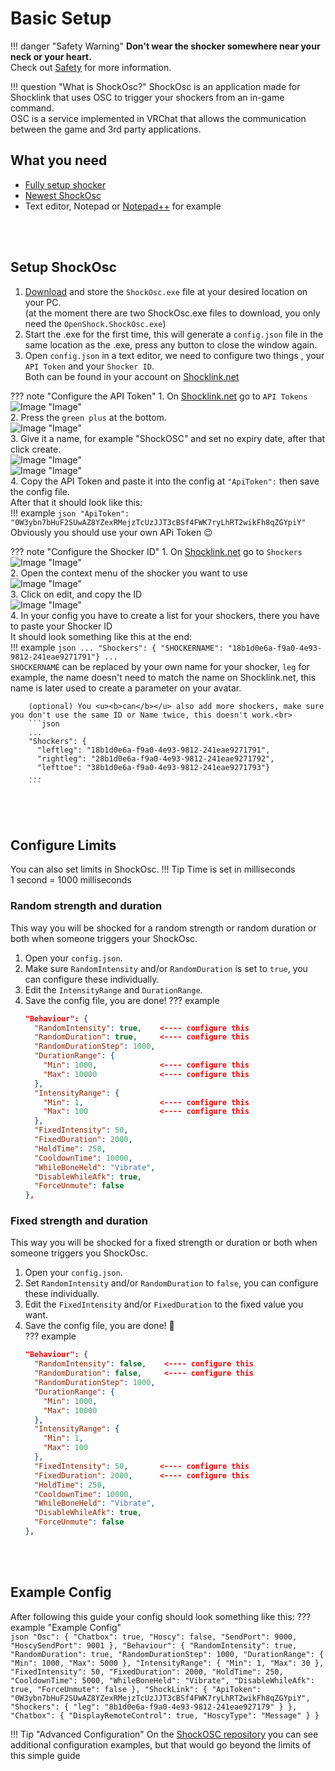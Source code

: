 # Basic Setup

!!! danger "Safety Warning"
    **Don't wear the shocker somewhere near your neck or your heart.**  
    Check out [Safety](../safety/safety-rules.md) for more information.  

!!! question "What is ShockOsc?"
    ShockOsc is an application made for Shocklink that uses OSC to trigger your shockers from an in-game command.  
    OSC is a service implemented in VRChat that allows the communication between the game and 3rd party applications.  

## What you need

- [Fully setup shocker](openshock-first-setup.md)
- [Newest ShockOsc](https://github.com/OpenShock/ShockOsc/releases)
- Text editor, Notepad or [Notepad++](https://notepad-plus-plus.org/) for example

<br></br>

## Setup ShockOsc
1. [Download](https://github.com/OpenShock/ShockOsc/releases) and store the ``ShockOsc.exe`` file at your desired location on your PC.  
   (at the moment there are two ShockOsc.exe files to download, you only need the ``OpenShock.ShockOsc.exe``)  
2. Start the .exe for the first time, this will generate a ``config.json`` file in the same location as the .exe, press any button to close the window again.
3. Open ``config.json`` in a text editor, we need to configure two things , your ``API Token`` and your ``Shocker ID``.  
Both can be found in your account on [Shocklink.net](https://shocklink.net/)

??? note "Configure the API Token"
    1. On [Shocklink.net](https://shocklink.net/) go to ``API Tokens``  
    ![Image "Image"](../static/guides/shockosc/finds_apitokens.png)  
    2. Press the ``green plus`` at the bottom.  
    ![Image "Image"](../static/guides/shockosc/green_plus.png)  
    3. Give it a name, for example "ShockOSC" and set no expiry date, after that click create.  
    ![Image "Image"](../static/guides/shockosc/create_APIToken.png)  
    ![Image "Image"](../static/guides/shockosc/API_Token.png)  
    4. Copy the API Token and paste it into the config at ``"ApiToken":`` then save the config file.  
    After that it should look like this:  
    !!! example
        ```json
        "ApiToken": "0W3ybn7bHuF2SUwAZ8YZexRMejzTcUzJJT3cBSf4FWK7ryLhRT2wikFh8qZGYpiY"
        ```  
        Obviously you should use your own APi Token 😉


??? note "Configure the Shocker ID"
    1. On [Shocklink.net](https://shocklink.net/) go to ``Shockers``  
    ![Image "Image"](../static/guides/shockosc/find_shockers.png)  
    2. Open the context menu of the shocker you want to use  
    ![Image "Image"](../static/guides/shockosc/find_shockerid.png)  
    3. Click on edit, and copy the ID  
    ![Image "Image"](../static/guides/shockosc/find_shockerid2.png)  
    4. In your config you have to create a list for your shockers, there you have to paste your Shocker ID  
    It should look something like this at the end:  
    !!! example 
        ```json
        ...
        "Shockers": {
          "SHOCKERNAME": "18b1d0e6a-f9a0-4e93-9812-241eae9271791"}
        ...
        ```  
        ``SHOCKERNAME`` can be replaced by your own name for your shocker, ``leg`` for example, the name doesn't need to match the name on Shocklink.net, this name is later used to create a parameter on your avatar.  
              
        (optional) You <u><b>can</b></u> also add more shockers, make sure you don't use the same ID or Name twice, this doesn't work.<br>
        ```json
        ...
        "Shockers": {
          "leftleg": "18b1d0e6a-f9a0-4e93-9812-241eae9271791", 
          "rightleg": "28b1d0e6a-f9a0-4e93-9812-241eae9271792",
          "lefttoe": "38b1d0e6a-f9a0-4e93-9812-241eae9271793"}
        ...
        ```

<br></br>

## Configure Limits
You can also set limits in ShockOsc. 
!!! Tip
    Time is set in milliseconds  
    1 second = 1000 milliseconds  
    
### Random strength and duration
This way you will be shocked for a random strength or random duration or both when someone triggers your ShockOsc.  

1. Open your ``config.json``.
2. Make sure ``RandomIntensity`` and/or ``RandomDuration`` is set to ``true``, you can configure these individually. 
3. Edit the ``IntensityRange`` and ``DurationRange``.
4. Save the config file, you are done!
??? example
    ```json
    "Behaviour": {
      "RandomIntensity": true,    <---- configure this
      "RandomDuration": true,     <---- configure this
      "RandomDurationStep": 1000,
      "DurationRange": {
        "Min": 1000,              <---- configure this
        "Max": 10000              <---- configure this
      },
      "IntensityRange": {
        "Min": 1,                 <---- configure this
        "Max": 100                <---- configure this
      },
      "FixedIntensity": 50,
      "FixedDuration": 2000,
      "HoldTime": 250,
      "CooldownTime": 10000,
      "WhileBoneHeld": "Vibrate",
      "DisableWhileAfk": true,
      "ForceUnmute": false
    },
    ```


### Fixed strength and duration
This way you will be shocked for a fixed strength or duration or both when someone triggers you ShockOsc.  

1. Open your ``config.json``.
2. Set ``RandomIntensity`` and/or ``RandomDuration``  to ``false``, you can configure these individually. 
3. Edit the ``FixedIntensity`` and/or ``FixedDuration`` to the fixed value you want.
4. Save the config file, you are done! 🎉  
??? example
    ```json
    "Behaviour": {
      "RandomIntensity": false,    <---- configure this
      "RandomDuration": false,     <---- configure this
      "RandomDurationStep": 1000,
      "DurationRange": {
        "Min": 1000,
        "Max": 10000
      },
      "IntensityRange": {
        "Min": 1,
        "Max": 100
      },
      "FixedIntensity": 50,       <---- configure this
      "FixedDuration": 2000,      <---- configure this
      "HoldTime": 250,
      "CooldownTime": 10000,
      "WhileBoneHeld": "Vibrate",
      "DisableWhileAfk": true,
      "ForceUnmute": false
    },
    ```

<br></br>

## Example Config
After following this guide your config should look something like this: 
??? example "Example Config"   
    ```json
    "Osc": {
        "Chatbox": true,
        "Hoscy": false,
        "SendPort": 9000,
        "HoscySendPort": 9001
      },
      "Behaviour": {
        "RandomIntensity": true,
        "RandomDuration": true,
        "RandomDurationStep": 1000,
        "DurationRange": {
          "Min": 1000,
          "Max": 5000
        },
        "IntensityRange": {
          "Min": 1,
          "Max": 30
        },
        "FixedIntensity": 50,
        "FixedDuration": 2000,
        "HoldTime": 250,
        "CooldownTime": 5000,
        "WhileBoneHeld": "Vibrate",
        "DisableWhileAfk": true,
        "ForceUnmute": false
      },
      "ShockLink": {
        "ApiToken": "0W3ybn7bHuF2SUwAZ8YZexRMejzTcUzJJT3cBSf4FWK7ryLhRT2wikFh8qZGYpiY",
        "Shockers": {
        "leg": "8b1d0e6a-f9a0-4e93-9812-241eae927179"
        }
      },
      "Chatbox": {
        "DisplayRemoteControl": true,
        "HoscyType": "Message"
      }
    }
    ```


!!! Tip "Advanced Configuration"
    On the [ShockOSC repository](https://github.com/OpenShock/ShockOsc) you can see additional configuration examples, but that would go beyond the limits of this simple guide  
